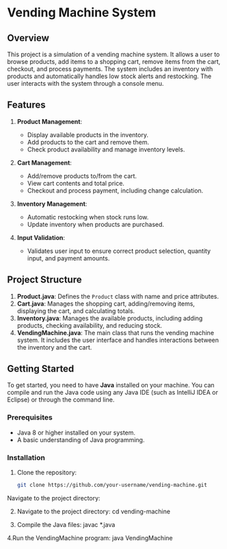 # Vending Machine System

## Overview

This project is a simulation of a vending machine system. It allows a user to browse products, add items to a shopping cart, remove items from the cart, checkout, and process payments. The system includes an inventory with products and automatically handles low stock alerts and restocking. The user interacts with the system through a console menu.

## Features

1. **Product Management**: 
   - Display available products in the inventory.
   - Add products to the cart and remove them.
   - Check product availability and manage inventory levels.

2. **Cart Management**: 
   - Add/remove products to/from the cart.
   - View cart contents and total price.
   - Checkout and process payment, including change calculation.

3. **Inventory Management**: 
   - Automatic restocking when stock runs low.
   - Update inventory when products are purchased.

4. **Input Validation**: 
   - Validates user input to ensure correct product selection, quantity input, and payment amounts.

## Project Structure

1. **Product.java**: Defines the `Product` class with name and price attributes.
2. **Cart.java**: Manages the shopping cart, adding/removing items, displaying the cart, and calculating totals.
3. **Inventory.java**: Manages the available products, including adding products, checking availability, and reducing stock.
4. **VendingMachine.java**: The main class that runs the vending machine system. It includes the user interface and handles interactions between the inventory and the cart.

## Getting Started

To get started, you need to have **Java** installed on your machine. You can compile and run the Java code using any Java IDE (such as IntelliJ IDEA or Eclipse) or through the command line.

### Prerequisites

- Java 8 or higher installed on your system.
- A basic understanding of Java programming.

### Installation

1. Clone the repository:

   ```bash
   git clone https://github.com/your-username/vending-machine.git
Navigate to the project directory:

2. Navigate to the project directory:
cd vending-machine

3. Compile the Java files:
javac *.java

4.Run the VendingMachine program:
java VendingMachine

